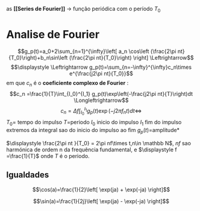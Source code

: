 as **[[Series de Fourier]]** $\to$ função periódica com o período $T_0$ 


# Analise de Fourier

$$g_p(t)=a_0+2\sum_{n=1}^{\infty}\left[ a_n \cos\left (\frac{2\pi nt}{T_0}\right)+b_n\sin\left (\frac{2\pi nt}{T_0}\right) \right] \Leftrightarrow$$
$$\displaystyle \Leftrightarrow g_p(t)=\sum_{n=-\infty}^{\infty}c_n\times e^{\frac{j2\pi nt}{T_0}}$$
em que $c_n$ é o **coeficiente complexo de Fourier** :$$c_n =\frac{1}{T}\int_{I_0}^{I_1} g_p(t)\exp\left(-\frac{j2\pi nt}{T}\right)dt \Longleftrightarrow$$ $$c_n =\Delta f\int_{I_0}^{I_1} g_p(t)\exp\left(-j 2\pi  f_n t\right)dt \Longleftrightarrow$$ $T_0 =$ tempo do impulso
$T=$periodo
$I_0$ inicio do impulso
$I_1$ fim do impulso
extremos da integral sao do inicio do impulso ao fim
$g_p(t)=$amplitude* 

$\displaystyle \frac{2\pi nt }{T_0} = 2\pi nf\times t,n\in \mathbb N$, $nf$ sao harmónica de ordem n da frequência fundamental, e $\displaystyle f =\frac{1}{T}$ onde $T$ é o periodo.     

## Igualdades

$$\cos(a)=\frac{1}{2}\left[ \exp(ja) + \exp(-ja) \right]$$

$$\sin(a)=\frac{1}{2j}\left[ \exp(ja) - \exp(-ja) \right]$$
